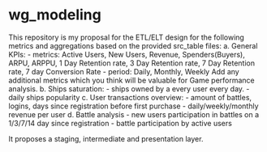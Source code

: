 # wg_modeling

This repository is my proposal for the ETL/ELT design for the following metrics and aggregations based on the provided src_table files:
a. General KPIs: 
	- metrics: Active Users, New Users, Revenue, Spenders(Buyers), ARPU, ARPPU, 1 Day Retention rate, 3 Day Retention rate, 7 Day Retention rate, 7 day Conversion Rate
	- period: Daily, Monthly, Weekly
	Add any additional metrics which you think will be valuable for Game performance analysis.
b. Ships saturation:
	- ships owned by a every user every day.
	- daily ships popularity
c. User transactions overview:
	- amount of battles, logins, days since registration before first purchase 
	- daily/weekly/monthly revenue per user
  d. Battle analysis
	- new users participation in battles on a 1/3/7/14 day since registration
	- battle participation by active users

It proposes a staging, intermediate and presentation layer.




